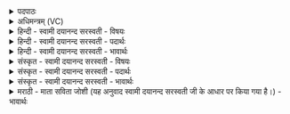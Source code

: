 <details><summary>पदपाठः</summary>

यत्र॑। ओष॑धीः। स॒मग्म॒तेति॑ स॒म्ऽअग्मत्। राजा॑नः। समि॑तावि॒वेति॒ समि॑तौऽइव। विप्रः॑। सः। उ॒च्य॒ते॒। भि॒षक्। र॒क्षो॒हेति॑ रक्षः॒ऽहा। अ॒मी॒व॒चात॑न॒ इत्य॑मीव॒ऽचात॑नः। ८०।
</details>

<details><summary>अधिमन्त्रम् (VC)</summary>

- ओषधयो देवताः
- भिषगृषिः
- अनुष्टुप्
- गान्धारः
</details>

<details><summary>हिन्दी - स्वामी दयानन्द सरस्वती - विषयः</summary>

बार-बार श्रेष्ठ वैद्यों का सेवन करें, यह विषय अगले मन्त्र में कहा है ॥
</details>

<details><summary>हिन्दी - स्वामी दयानन्द सरस्वती - पदार्थः</summary>

पदार्थान्वयभाषाः -  हे मनुष्यो ! तुम लोग (यत्र) जिन स्थलों में (ओषधीः) सोमलता आदि ओषधी होती हों, उन को जैसे (राजानः) राजधर्म से युक्त वीरपुरुष (समिताविव) युद्ध में शत्रुओं को प्राप्त होते हैं, वैसे (समग्मत) प्राप्त हों, जो (रक्षोहा) दुष्ट रोगों का नाशक (अमीवचातनः) रोगों को निवृत्त करनेवाला (विप्रः) बुद्धिमान् (भिषक्) वैद्य हो, (सः) वह तुम्हारे प्रति (उच्यते) ओषधियों के गुणों का उपदेश करे और ओषधियों का तथा उस वैद्य का सेवन करो ॥८० ॥
</details>

<details><summary>हिन्दी - स्वामी दयानन्द सरस्वती - भावार्थः</summary>

भावार्थभाषाः -  इस मन्त्र में वाचकलुप्तोपमालङ्कार है। जैसे सेनापति से शिक्षा को प्राप्त हुए राजा के वीर पुरुष अत्यन्त पुरुषार्थ से देशान्तर में जा शत्रुओं को जीत के राज्य को प्राप्त होते हैं, वैसे श्रेष्ठ वैद्य से शिक्षा को प्राप्त हुए तुम लोग ओषधियों की विद्या को प्राप्त होओ। जिस शुद्ध देश में ओषधि हों, वहाँ उन को जान के उपयोग में लाओ और दूसरों के लिये भी बताओ ॥८० ॥
</details>

<details><summary>संस्कृत - स्वामी दयानन्द सरस्वती - विषयः</summary>

पुनः पुनः सद्वैद्यसेवनं कार्य्यमित्याह ॥
</details>

<details><summary>संस्कृत - स्वामी दयानन्द सरस्वती - पदार्थः</summary>

पदार्थान्वयभाषाः -  हे मनुष्याः ! यूयं यत्रौषधीः सन्ति ता राजानः समिताविव समग्मत, यो रक्षोहाऽमीवचातनो विप्रो भिषग्भवेत् स युष्मान् प्रत्युच्यत उच्येत, तद्गुणान् प्रकाशयेत्, तास्तं च सदा सेवध्वम् ॥८० ॥
</details>

<details><summary>संस्कृत - स्वामी दयानन्द सरस्वती - भावार्थः</summary>

भावार्थभाषाः -  अत्रोपमालङ्कारः। यथा सेनापतिसुशिक्षिता राज्ञो वीरपुरुषाः परमप्रयत्नेन देशान्तरं गत्वा शत्रून् विजित्य राज्यं प्राप्नुवन्ति, तथा सद्वैद्यसुशिक्षिता यूयमोषधिविद्यां प्राप्नुत। यस्मिन् शुद्धे देश ओषधयः सन्ति, ता विज्ञायोपयुङ्ग्ध्वमन्येभ्यश्चोपदिशत ॥८० ॥
</details>

<details><summary>मराठी - माता सविता जोशी (यह अनुवाद स्वामी दयानन्द सरस्वती जी के आधार पर किया गया है।) - भावार्थः</summary>

भावार्थभाषाः -  या मंत्रात वाचकलुप्तोपमालंकार आहे. जसे सेनापतींकडून प्रशिक्षित झालेले राज्यातील वीर पुरुष देशोदेशी जाऊन अत्यंत पुरुषार्थाने शत्रूंना जिंकून राज्य प्राप्त करतात, तसेच श्रेष्ठ वैद्याकडून शिक्षण घेऊन तुम्ही लोक औषधी विद्या प्राप्त करा व ज्या देशात शुद्ध औषधी असेल त्यांचे ज्ञान प्राप्त करून त्यांचा उपयोग करा व इतरांनाही तसे करावयास सांगा.
</details>